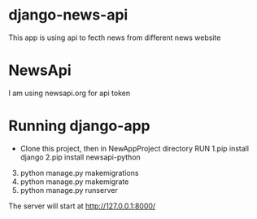 # django-news-api

This app is using api to fecth news from different news website 

# NewsApi

I am using newsapi.org for api token 

# Running django-app

* Clone this project, then in NewAppProject directory 
 RUN
 1.pip install django
 2.pip install newsapi-python
 3. python manage.py makemigrations
 4. python manage.py makemigrate
 3. python manage.py runserver
 
 The server will start at http://127.0.0.1:8000/ 
